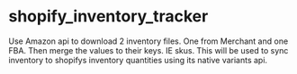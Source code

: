 # shopify_inventory_tracker
Use Amazon api to download 2 inventory files. One from Merchant and one FBA. Then merge the values to their keys. IE skus. This will be used to sync inventory to shopifys inventory quantities using its native variants api.
